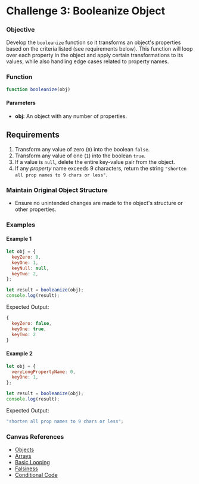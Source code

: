 # Challenge 3: Booleanize Object

### Objective

Develop the `booleanize` function so it transforms an object's properties based on the criteria listed (see requirements below). This function will loop over each property in the object and apply certain transformations to its values, while also handling edge cases related to property names.

### Function

```javascript
function booleanize(obj)
```

#### Parameters

- **obj:** An object with any number of properties.

## Requirements

1. Transform any value of zero (`0`) into the boolean `false`.
2. Transform any value of one (`1`) into the boolean `true`.
3. If a value is `null`, delete the entire key-value pair from the object.
4. If any _property_ name exceeds 9 characters, return the string `"shorten all prop names to 9 chars or less"`.

### Maintain Original Object Structure

- Ensure no unintended changes are made to the object's structure or other properties.

### Examples

#### Example 1

```javascript
let obj = {
  keyZero: 0,
  keyOne: 1,
  keyNull: null,
  keyTwo: 2,
};

let result = booleanize(obj);
console.log(result);
```

Expected Output:

```javascript
{
  keyZero: false,
  keyOne: true,
  keyTwo: 2
}
```

#### Example 2

```javascript
let obj = {
  veryLongPropertyName: 0,
  keyOne: 1,
};

let result = booleanize(obj);
console.log(result);
```

Expected Output:

```javascript
"shorten all prop names to 9 chars or less";
```

### Canvas References

- [Objects](https://bloomtech.instructure.com/courses/2785/modules/items/690416)
- [Arrays](https://bloomtech.instructure.com/courses/2785/modules/items/690423)
- [Basic Looping](https://bloomtech.instructure.com/courses/2785/modules/items/690435)
- [Falsiness](https://bloomtech.instructure.com/courses/2784/modules/items/690467)
- [Conditional Code](https://bloomtech.instructure.com/courses/2784/modules/items/690479)

